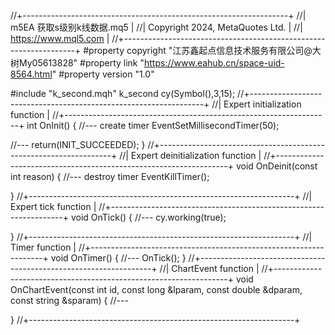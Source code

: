 //+------------------------------------------------------------------+
//|                                               m5EA 获取s级别k线数据.mq5 |
//|                                  Copyright 2024, MetaQuotes Ltd. |
//|                                             https://www.mql5.com |
//+------------------------------------------------------------------+
#property copyright "江苏鑫起点信息技术服务有限公司@大树My05613828"
#property link      "https://www.eahub.cn/space-uid-8564.html"
#property version   "1.0"

#include "k_second.mqh"
k_second cy(Symbol(),3,15);
//+------------------------------------------------------------------+
//| Expert initialization function                                   |
//+------------------------------------------------------------------+
int OnInit()
  {
//--- create timer
   EventSetMillisecondTimer(50);
   
//---
   return(INIT_SUCCEEDED);
  }
//+------------------------------------------------------------------+
//| Expert deinitialization function                                 |
//+------------------------------------------------------------------+
void OnDeinit(const int reason)
  {
//--- destroy timer
   EventKillTimer();
   
  }
//+------------------------------------------------------------------+
//| Expert tick function                                             |
//+------------------------------------------------------------------+
void OnTick()
  {
//---
cy.working(true);
   
  }
//+------------------------------------------------------------------+
//| Timer function                                                   |
//+------------------------------------------------------------------+
void OnTimer()
  {
//---
   OnTick();
  }
//+------------------------------------------------------------------+
//| ChartEvent function                                              |
//+------------------------------------------------------------------+
void OnChartEvent(const int id,
                  const long &lparam,
                  const double &dparam,
                  const string &sparam)
  {
//---
   
  }
//+------------------------------------------------------------------+
